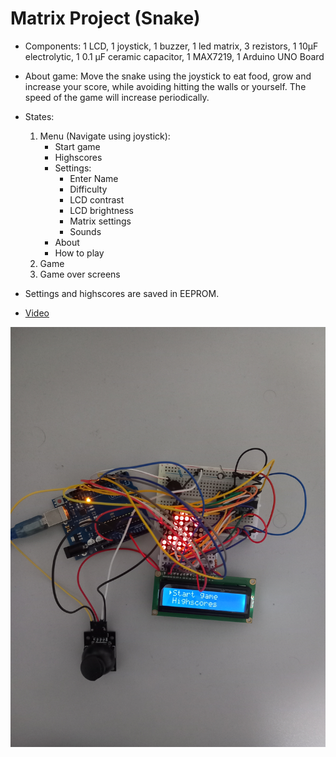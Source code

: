 # Matrix Project (Snake)

* Components: 1 LCD, 1 joystick, 1 buzzer, 1 led matrix, 3 rezistors, 1 10µF electrolytic, 1 0.1 µF ceramic capacitor, 1 MAX7219, 1 Arduino UNO Board
* About game: Move the snake using the joystick to eat food, grow and increase your score, while avoiding hitting the walls or yourself. The speed of the game will increase periodically.
* States:
  1. Menu (Navigate using joystick):
      - Start game
      - Highscores
      - Settings:
        - Enter Name
        - Difficulty
        - LCD contrast
        - LCD brightness
        - Matrix settings
        - Sounds
      - About
      - How to play
  2. Game
  3. Game over screens
* Settings and highscores are saved in EEPROM.

* [Video](https://youtu.be/iTzzmph6jW4)

![Image](Setup_Picture.jpg)
